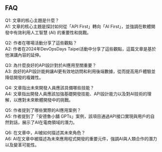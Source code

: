 ## FAQ
Q1: 文章的核心主題是什麼？  
A1: 文章的核心主題是探討如何從「API First」轉向「AI First」，並強調在軟體開發中有效利用人工智慧 (AI) 的重要性和挑戰。

Q2: 作者在哪場活動分享了這些觀點？  
A2: 作者在2024年DevOpsDays Taipei活動中分享了這些觀點，這篇文章是基於他演講內容的延伸。

Q3: 為什麼良好的API設計對於AI應用至關重要？  
A3: 良好的API設計能夠讓AI更有效地訪問和利用後端數據，從而提高用戶體驗並降低開發的複雜性。

Q4: 文章指出未來開發人員應該具備哪些技能？  
A4: 文章指出開發人員應該加強基礎開發技能、API設計能力以及對AI技術的理解，以應對未來軟體開發中的挑戰。

Q5: 作者提到了哪些實際的AI應用案例？  
A5: 作者提到了「安德魯小舖 GPTs」案例，該項目通過API接口實現與用戶的自然對話，展示了AI在電商領域的潛力。

Q6: 在文章中，AI被如何描述其未來角色？  
A6: AI在文章中被描述為未來應用程式開發的重要元件，強調AI與人類合作的潛力以及變革可能性。